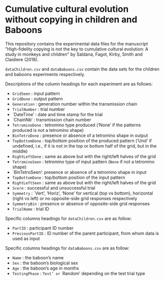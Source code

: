 # Cumulative cultural evolution without copying in children and Baboons

This repository contains the experimental data files for the manuscript "High-fidelity copying is not the key to cumulative cultural evolution: A study in monkeys and children" by Saldana, Fagot, Kirby, Smith and Claidiere (2018).

`dataChildren.csv` and `dataBaboons.csv` contain the data sets for the children and baboons experiments respectively. 

Descriptions of the column headings for each experiment are as follows: 

- `GridSeen` : input pattern
- `GridDone` : output pattern
- `Generation` : generation number within the transmission chain
- `TrialNumber` : trial number
- `DateTime’ : date and time stamp for the trial
- `ChainNb’ : transmission chain number 
- `TetrominoDone` : tetromino type produced (‘None’ if the patterns produced is not a tetromino shape)
- `BinTetroDone` : presence  or absence of a tetromino shape in output 
- `TopBottomDone` : top/bottom position of the produced pattern (‘Und’ if undefined, i.e., if it is not in the top or bottom half of the grid, but in the middle)
- `RightLeftDone` : same as above but with the right/left halves of the grid
- `TetrominoSeen` :  tetromino type of input pattern (`None` if not a tetromino shape)
- `BinTetroSeen’: presence  or absence of a tetromino shape in input
- `TopBottomDone` : top/bottom position of the input pattern
- `RightLeftSeen` : same as above but with the right/left halves of the grid
- `Score` :  successful and unsuccessful trial
- `Symmetry` :  `Vert’, ‘Horiz’, ‘None’ for vertical (top vs bottom), horizontal (right vs left) or no opposite-side grid responses respectively
- `SymmetryBin` : presence or absence of opposite-side grid responses
- `TrialName` :  trial ID 


Specific columns headings for `dataChildren.csv`  are as follow:

- `PartID` : participant ID number
- `PreviousPartID` : ID number of the parent participant, from whom data is used as input


Specific columns headings for `dataBaboons.csv`  are as follow:

- `Name` : the baboon’s name
- `Sex` :  the baboon’s biological sex
- `Age` : the baboon’s age in months
- `TestingPhase` :  `Test’ or `Random’ depending on the test trial type
